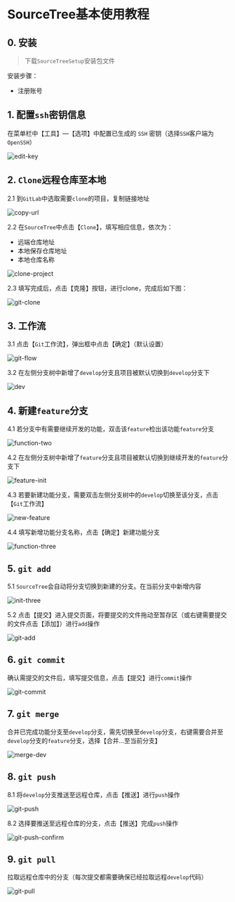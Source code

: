 # SourceTree基本使用教程

## 0. 安装

> 下载`SourceTreeSetup`安装包文件

安装步骤：
 - 注册账号


## 1. 配置`ssh`密钥信息

在菜单栏中【工具】—【选项】中配置已生成的 `SSH` 密钥（选择`SSH`客户端为`OpenSSH`）

![edit-key](./snapshot/sourcetree/edit-key.png)

## 2. `Clone`远程仓库至本地

2.1 到`GitLab`中选取需要`clone`的项目，复制链接地址

![copy-url](./snapshot/sourcetree/copy-url.png)

2.2 在`SourceTree`中点击【`Clone`】，填写相应信息，依次为：

- 远端仓库地址
- 本地保存仓库地址
- 本地仓库名称

![clone-project](./snapshot/sourcetree/clone-project.png)

2.3 填写完成后，点击【克隆】按钮，进行clone，完成后如下图：

![git-clone](./snapshot/sourcetree/git-clone.png)

## 3. 工作流

3.1 点击【`Git`工作流】，弹出框中点击【确定】（默认设置）

![git-flow](./snapshot/sourcetree/git-flow.png)

3.2 在左侧分支树中新增了`develop`分支且项目被默认切换到`develop`分支下

![dev](./snapshot/sourcetree/dev.png)

## 4. 新建`feature`分支

4.1 若分支中有需要继续开发的功能，双击该`feature`检出该功能`feature`分支

![function-two](./snapshot/sourcetree/function-two.png)

4.2 在左侧分支树中新增了`feature`分支且项目被默认切换到继续开发的`feature`分支下

![feature-init](./snapshot/sourcetree/feature-init.png)

4.3 若要新建功能分支，需要双击左侧分支树中的`develop`切换至该分支，点击【`Git`工作流】

![new-feature](./snapshot/sourcetree/new-feature.png)

4.4 填写新增功能分支名称，点击【确定】新建功能分支

![function-three](./snapshot/sourcetree/function-three.png)

## 5. `git add `

5.1 `SourceTree`会自动将分支切换到新建的分支。在当前分支中新增内容

![init-three](./snapshot/sourcetree/init-three.png)

5.2 点击【提交】进入提交页面，将要提交的文件拖动至暂存区（或右键需要提交的文件点击【添加】）进行`add`操作

![git-add](./snapshot/sourcetree/git-add.png)

## 6. `git commit`

确认需提交的文件后，填写提交信息，点击【提交】进行`commit`操作

![git-commit](./snapshot/sourcetree/git-commit.png)

## 7. `git merge`

合并已完成功能分支至`develop`分支，需先切换至`develop`分支，右键需要合并至`develop`分支的`feature`分支，选择【合并...至当前分支】

![merge-dev](./snapshot/sourcetree/merge-dev.png)

## 8. `git push`

8.1 将`develop`分支推送至远程仓库，点击【推送】进行`push`操作

![git-push](./snapshot/sourcetree/git-push.png)

8.2 选择要推送至远程仓库的分支，点击【推送】完成`push`操作

![git-push-confirm](./snapshot/sourcetree/git-push-confirm.png)

## 9. `git pull`

拉取远程仓库中的分支（每次提交都需要确保已经拉取远程`develop`代码）

![git-pull](./snapshot/sourcetree/git-pull.png)